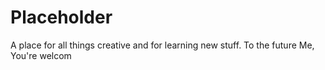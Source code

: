 # Placeholder
A place for all things creative and for learning new stuff. To the future Me, You're welcom 
